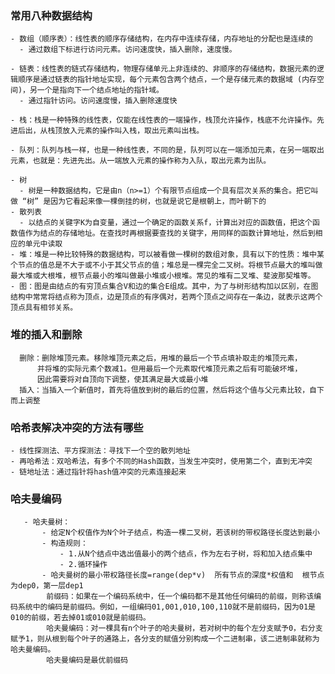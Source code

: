 ### 常用八种数据结构

    - 数组（顺序表）：线性表的顺序存储结构，在内存中连续存储，内存地址的分配也是连续的
      - 通过数组下标进行访问元素。访问速度快，插入删除，速度慢。

    - 链表：线性表的链式存储结构，物理存储单元上非连续的、非顺序的存储结构，数据元素的逻辑顺序是通过链表的指针地址实现，每个元素包含两个结点，一个是存储元素的数据域 (内存空间)，另一个是指向下一个结点地址的指针域。
      - 通过指针访问。访问速度慢，插入删除速度快

    - 栈：栈是一种特殊的线性表，仅能在线性表的一端操作，栈顶允许操作，栈底不允许操作。先进后出，从栈顶放入元素的操作叫入栈，取出元素叫出栈。  

    - 队列：队列与栈一样，也是一种线性表，不同的是，队列可以在一端添加元素，在另一端取出元素，也就是：先进先出。从一端放入元素的操作称为入队，取出元素为出队。

    - 树
      - 树是一种数据结构，它是由n（n>=1）个有限节点组成一个具有层次关系的集合。把它叫做 “树” 是因为它看起来像一棵倒挂的树，也就是说它是根朝上，而叶朝下的
    - 散列表
      - 以结点的关键字K为自变量，通过一个确定的函数关系f，计算出对应的函数值，把这个函数值作为结点的存储地址。在查找时再根据要查找的关键字，用同样的函数计算地址，然后到相应的单元中读取
    - 堆：堆是一种比较特殊的数据结构，可以被看做一棵树的数组对象，具有以下的性质：堆中某个节点的值总是不大于或不小于其父节点的值；堆总是一棵完全二叉树。将根节点最大的堆叫做最大堆或大根堆，根节点最小的堆叫做最小堆或小根堆。常见的堆有二叉堆、斐波那契堆等。
    - 图：图是由结点的有穷顶点集合V和边的集合E组成。其中，为了与树形结构加以区别，在图结构中常常将结点称为顶点，边是顶点的有序偶对，若两个顶点之间存在一条边，就表示这两个顶点具有相邻关系。


### 堆的插入和删除
      删除：删除堆顶元素。移除堆顶元素之后，用堆的最后一个节点填补取走的堆顶元素，
          并将堆的实际元素个数减1。但用最后一个元素取代堆顶元素之后有可能破坏堆，
          因此需要将对自顶向下调整，使其满足最大或最小堆
      插入：当插入一个新值时，首先将值放到树的最后的位置，然后将这个值与父元素比较，自下而上调整

### 哈希表解决冲突的方法有哪些
    - 线性探测法、平方探测法：寻找下一个空的散列地址
    - 再哈希法：双哈希法，有多个不同的Hash函数，当发生冲突时，使用第二个，直到无冲突
    - 链地址法：通过指针将hash值冲突的元素连接起来
    
### 哈夫曼编码
       - 哈夫曼树：
           - 给定N个权值作为N个叶子结点，构造一棵二叉树，若该树的带权路径长度达到最小
           - 构造规则：
               - 1.从N个结点中选出值最小的两个结点，作为左右子树，将和加入结点集中
               - 2.循环操作
           - 哈夫曼树的最小带权路径长度=range(dep*v)  所有节点的深度*权值和  根节点为dep0，第一层dep1
            前缀码：如果在一个编码系统中，任一个编码都不是其他任何编码的前缀，则称该编码系统中的编码是前缀码。例如，一组编码01,001,010,100,110就不是前缀码，因为01是010的前缀，若去掉01或010就是前缀码。
            哈夫曼编码：对一棵具有n个叶子的哈夫曼树，若对树中的每个左分支赋予0，右分支赋予1，则从根到每个叶子的通路上，各分支的赋值分别构成一个二进制串，该二进制串就称为哈夫曼编码。
            哈夫曼编码是最优前缀码